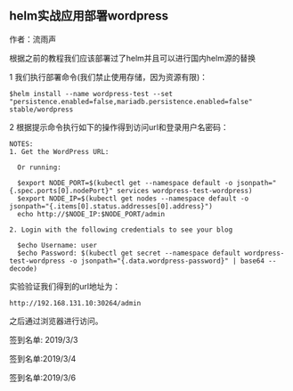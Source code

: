 ## helm实战应用部署wordpress

作者：流雨声

根据之前的教程我们应该部署过了helm并且可以进行国内helm源的替换

1 我们执行部署命令(我们禁止使用存储，因为资源有限)：

    $helm install --name wordpress-test --set "persistence.enabled=false,mariadb.persistence.enabled=false" stable/wordpress

2 根据提示命令执行如下的操作得到访问url和登录用户名密码：

    NOTES:
    1. Get the WordPress URL:
    
      Or running:
    
      $export NODE_PORT=$(kubectl get --namespace default -o jsonpath="{.spec.ports[0].nodePort}" services wordpress-test-wordpress)
      $export NODE_IP=$(kubectl get nodes --namespace default -o jsonpath="{.items[0].status.addresses[0].address}")
      echo http://$NODE_IP:$NODE_PORT/admin
    
    2. Login with the following credentials to see your blog
    
      $echo Username: user
      $echo Password: $(kubectl get secret --namespace default wordpress-test-wordpress -o jsonpath="{.data.wordpress-password}" | base64 --decode)

实验验证我们得到的url地址为：

    http://192.168.131.10:30264/admin

之后通过浏览器进行访问。

签到名单: 2019/3/3

签到名单:2019/3/4

签到名单:2019/3/6
